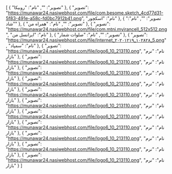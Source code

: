 [
  {
    "تصویر": "",
    "نام": "روبیکا"
  },
  {
    "تصویر": "https://munawar24.nasiwebhost.com/file/com.besome.sketch_4cd77d31-5f83-491e-a58c-fd0bc7912b41.png",
    "نام": "اسکچور"
  },
  {
    "تصویر": "",
    "نام": "شاد"
  },
  {
    "تصویر": "",
    "نام": "همراه من"
  },
  {
    "تصویر": "https://munawar24.nasiwebhost.com/file/com.mtni.myirancell_512x512.png",
    "نام": "ایرانسل من"
  },
  {
    "تصویر": "",
    "نام": "صلوات شمار"
  },
  {
    "تصویر": "https://munawar24.nasiwebhost.com/file/Internet_۲۰۲۰۱۲۱۹_۱۰۲۸۲۸_5.png",
    "نام": "سمپاد"
  },
  {
    "تصویر": "https://munawar24.nasiwebhost.com/file/logo6_10_213110.png",
    "نام": "نرم بازار"
  },
  {
    "تصویر": "https://munawar24.nasiwebhost.com/file/logo6_10_213110.png",
    "نام": "نرم بازار"
  },
  {
    "تصویر": "https://munawar24.nasiwebhost.com/file/logo6_10_213110.png",
    "نام": "نرم بازار"
  },
  {
    "تصویر": "https://munawar24.nasiwebhost.com/file/logo6_10_213110.png",
    "نام": "نرم بازار"
  },
  {
    "تصویر": "https://munawar24.nasiwebhost.com/file/logo6_10_213110.png",
    "نام": "نرم بازار"
  },
  {
    "تصویر": "https://munawar24.nasiwebhost.com/file/logo6_10_213110.png",
    "نام": "نرم بازار"
  },
  {
    "تصویر": "https://munawar24.nasiwebhost.com/file/logo6_10_213110.png",
    "نام": "نرم بازار"
  },
  {
    "تصویر": "https://munawar24.nasiwebhost.com/file/logo6_10_213110.png",
    "نام": "نرم بازار"
  },
  {
    "تصویر": "https://munawar24.nasiwebhost.com/file/logo6_10_213110.png",
    "نام": "نرم بازار"
  },
  {
    "تصویر": "https://munawar24.nasiwebhost.com/file/logo6_10_213110.png",
    "نام": "نرم بازار"
  },
  {
    "تصویر": "https://munawar24.nasiwebhost.com/file/logo6_10_213110.png",
    "نام": "نرم بازار"
  }
]
